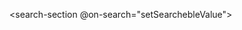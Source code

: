 <search-section @on-search="setSearchebleValue">
      <template v-slot:title>
        Glossary
      </template>
      <template v-slot:description>
        Browse our glossary to find specific words.
      </template>
</search-section>
